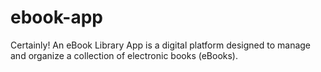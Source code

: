 # ebook-app
Certainly! An eBook Library App is a digital platform designed to manage and organize a collection of electronic books (eBooks).
